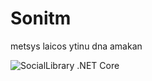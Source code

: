 # Sonitm
metsys laicos ytinu dna amakan

![SocialLibrary .NET Core](https://github.com/Mathijs-Bakker/Sonitm/workflows/SocialLibrary%20.NET%20Core/badge.svg)
